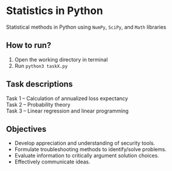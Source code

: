 # Statistics in Python
Statistical methods in Python using `NumPy`, `SciPy`, and `Math` libraries 

## How to run?
1. Open the working directory in terminal
2. Run `python3 taskX.py`

## Task descriptions
Task 1 – Calculation of annualized loss expectancy </br>
Task 2 – Probability theory </br>
Task 3 – Linear regression and linear programming

## Objectives 
- Develop appreciation and understanding of security tools.
- Formulate troubleshooting methods to identify/solve problems.
- Evaluate information to critically argument solution choices.
- Effectively communicate ideas.
